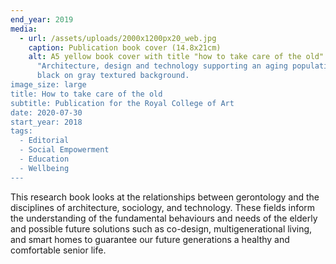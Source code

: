 ```yaml
---
end_year: 2019
media:
  - url: /assets/uploads/2000x1200px20_web.jpg
    caption: Publication book cover (14.8x21cm)
    alt: A5 yellow book cover with title "how to take care of the old" and subtitle
      "Architecture, design and technology supporting an aging population in
      black on gray textured background.
image_size: large
title: How to take care of the old
subtitle: Publication for the Royal College of Art
date: 2020-07-30
start_year: 2018
tags:
  - Editorial
  - Social Empowerment
  - Education
  - Wellbeing
---
```


This research book looks at the relationships between gerontology and the disciplines of architecture, sociology, and technology. These fields inform the understanding of the fundamental behaviours and needs of the elderly and possible future solutions such as co-design, multigenerational living, and smart homes to guarantee our future generations a healthy and comfortable senior life.
